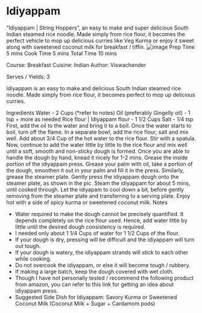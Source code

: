 # Idiyappam
“Idiyappam | String Hoppers”, an easy to make and super delicious South Indian steamed rice noodle. Made simply from rice flour, it becomes the perfect vehicle to mop up delicious curries like Veg Kurma or enjoy it sweet along with sweetened coconut milk for breakfast / tiffin.
![image](https://user-images.githubusercontent.com/76217194/110215959-6ce34e00-7ed2-11eb-85fa-a8ced4d8be3a.png)
Prep Time
5 mins
Cook Time
5 mins
Total Time
10 mins

Course: Breakfast
Cuisine: Indian
Author: Viswachender

Serves / Yields: 3

Idiyappam is an easy to make and delicious South Indian steamed rice noodle. Made simply from rice flour, it becomes perfect to mop up delicious curries.


Ingredients
Water - 2 Cups (*refer to notes)
Oil (preferably Gingelly oil) - 1 tsp + more as needed
Rice flour | Idiyappam flour - 1 1/2 Cups
Salt - 1/4 tsp
First, add the oil to the water and bring it to a boil. Once the water starts to boil, turn off the flame.
In a separate bowl, add the rice flour, salt and mix well. Add about 3/4 Cup of the hot water to the rice flour. Stir with a spatula. Now, continue to add the water little by little to the rice flour and mix well until a soft, smooth and non-sticky dough is formed.
Once you are able to handle the dough by hand, knead it nicely for 1-2 mins. Grease the inside portion of the idiyappam press. Grease your palm with oil, take a portion of the dough, smoothen it out in your palm and fill it in the press. Similarly, grease the steamer plate. Gently press the idiyappam dough onto the steamer plate, as shown in the pic.
Steam the idiyappam for about 5 mins, until cooked through. Let the idiyapam to cool down a bit, before gently removing from the steamer plate and transferring to a serving plate.
Enjoy hot with a side of spicy kurma or sweetened coconut milk.
Notes
- Water required to make the dough cannot be precisely quantified. It depends completely on the rice flour used. Hence, add water little by little until the desired dough consistency is required.
- I needed only about 1 1/4 Cups of water for 1 1/2 Cups of the flour.
- If your dough is dry, pressing will be difficult and the idiyappam will turn out tough.
- If your dough is watery, the idiyappam strands will stick to each other while cooking.
- Do not overcook the idiyappam, or else it will become tough / rubbery.
- If making a large batch, keep the dough covered with wet cloth.
- Though I have not personally tested / recommend the following product from amazon, you can refer to this link for getting an idea about idiyappam press.
- Suggested Side Dish for Idiyappam:
Savory Kurma or Sweetened Coconut Milk (Coconut Milk + Sugar + Cardamom pods)
